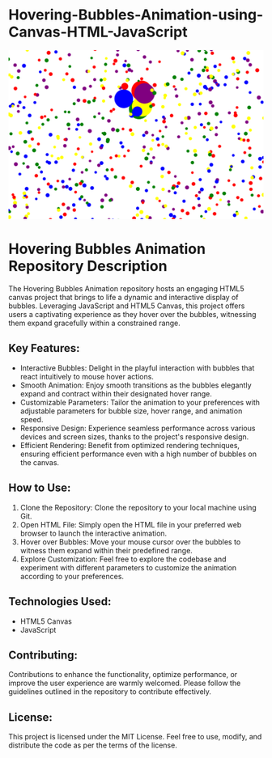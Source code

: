 # Hovering-Bubbles-Animation-using-Canvas-HTML-JavaScript

<img src="./hovering_bubbles.png">

   <h1>Hovering Bubbles Animation Repository Description</h1>
    
   <p>The Hovering Bubbles Animation repository hosts an engaging HTML5 canvas project that brings to life a dynamic and interactive display of bubbles. Leveraging JavaScript and HTML5 Canvas, this project offers users a captivating experience as they hover over the bubbles, witnessing them expand gracefully within a constrained range.</p>

   <div class="key-features">
        <h2>Key Features:</h2>
        <ul>
            <li>Interactive Bubbles: Delight in the playful interaction with bubbles that react intuitively to mouse hover actions.</li>
            <li>Smooth Animation: Enjoy smooth transitions as the bubbles elegantly expand and contract within their designated hover range.</li>
            <li>Customizable Parameters: Tailor the animation to your preferences with adjustable parameters for bubble size, hover range, and animation speed.</li>
            <li>Responsive Design: Experience seamless performance across various devices and screen sizes, thanks to the project's responsive design.</li>
            <li>Efficient Rendering: Benefit from optimized rendering techniques, ensuring efficient performance even with a high number of bubbles on the canvas.</li>
        </ul>
    </div>

   <div class="how-to-use">
        <h2>How to Use:</h2>
        <ol>
            <li>Clone the Repository: Clone the repository to your local machine using Git.</li>
            <li>Open HTML File: Simply open the HTML file in your preferred web browser to launch the interactive animation.</li>
            <li>Hover over Bubbles: Move your mouse cursor over the bubbles to witness them expand within their predefined range.</li>
            <li>Explore Customization: Feel free to explore the codebase and experiment with different parameters to customize the animation according to your preferences.</li>
        </ol>
    </div>

   <div class="technologies-used">
        <h2>Technologies Used:</h2>
        <ul>
            <li>HTML5 Canvas</li>
            <li>JavaScript</li>
        </ul>
    </div>

   <div class="contributing">
        <h2>Contributing:</h2>
        <p>Contributions to enhance the functionality, optimize performance, or improve the user experience are warmly welcomed. Please follow the guidelines outlined in the repository to contribute effectively.</p>
    </div>

   <div class="license">
        <h2>License:</h2>
        <p>This project is licensed under the MIT License. Feel free to use, modify, and distribute the code as per the terms of the license.</p>
    </div>

